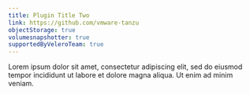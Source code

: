 ```yaml
---
title: Plugin Title Two
link: https://github.com/vmware-tanzu
objectStorage: true
volumesnapshotter: true
supportedByVeleroTeam: true
---
```

Lorem ipsum dolor sit amet, consectetur adipiscing elit, sed do eiusmod tempor incididunt ut labore et dolore magna aliqua. Ut enim ad minim veniam.
